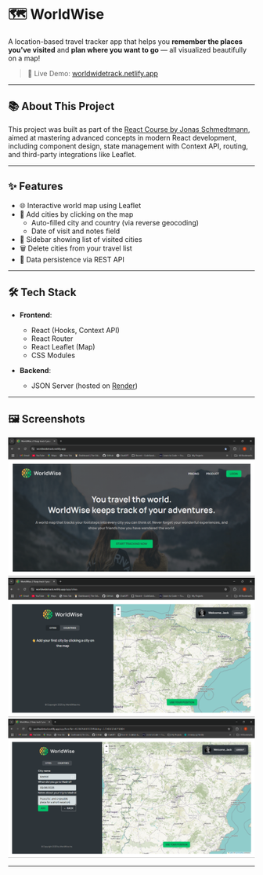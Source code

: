# 🗺️ WorldWise

A location-based travel tracker app that helps you **remember the places you've visited** and **plan where you want to go** — all visualized beautifully on a map!

> 🧭 Live Demo: [worldwidetrack.netlify.app](https://worldwidetrack.netlify.app/)

---

## 📚 About This Project

This project was built as part of the [React Course by Jonas Schmedtmann](https://codingheroes.io/), aimed at mastering advanced concepts in modern React development, including component design, state management with Context API, routing, and third-party integrations like Leaflet.

---

## ✨ Features

- 🌐 Interactive world map using Leaflet
- 📍 Add cities by clicking on the map
  - Auto-filled city and country (via reverse geocoding)
  - Date of visit and notes field
- 📂 Sidebar showing list of visited cities
- 🗑️ Delete cities from your travel list
- 💾 Data persistence via REST API

---

## 🛠️ Tech Stack

- **Frontend**:

  - React (Hooks, Context API)
  - React Router
  - React Leaflet (Map)
  - CSS Modules

- **Backend**:
  - JSON Server (hosted on [Render](https://render.com))

---

## 🖼️ Screenshots

![Home Page](image.png)
![Initial App](image-1.png) ![Form](image-2.png)

---
